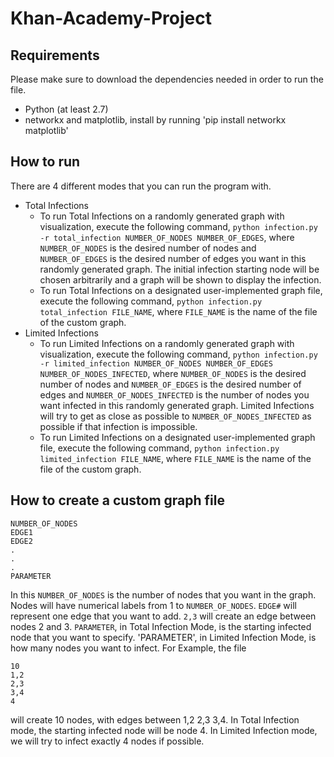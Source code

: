 # Khan-Academy-Project

## Requirements
Please make sure to download the dependencies needed in order to run the file. 
- Python (at least 2.7)
- networkx and matplotlib, install by running 'pip install networkx matplotlib'

## How to run
There are 4 different modes that you can run the program with.
* Total Infections
	* To run Total Infections on a randomly generated graph with visualization, execute the following command, `python infection.py -r total_infection NUMBER_OF_NODES NUMBER_OF_EDGES`, where `NUMBER_OF_NODES` is the desired number of nodes and `NUMBER_OF_EDGES` is the desired number of edges you want in this randomly generated graph. The initial infection starting node will be chosen arbitrarily and a graph will be shown to display the infection.
	* To run Total Infections on a designated user-implemented graph file, execute the following command, `python infection.py total_infection FILE_NAME`, where `FILE_NAME` is the name of the file of the custom graph.
* Limited Infections
	* To run Limited Infections on a randomly generated graph with visualization, execute the following command, `python infection.py -r limited_infection NUMBER_OF_NODES NUMBER_OF_EDGES NUMBER_OF_NODES_INFECTED`, where `NUMBER_OF_NODES` is the desired number of nodes and `NUMBER_OF_EDGES` is the desired number of edges and `NUMBER_OF_NODES_INFECTED` is the number of nodes you want infected in this randomly generated graph. Limited Infections will try to get as close as possible to `NUMBER_OF_NODES_INFECTED` as possible if that infection is impossible.
	* To run Limited Infections on a designated user-implemented graph file, execute the following command, `python infection.py limited_infection FILE_NAME`, where `FILE_NAME` is the name of the file of the custom graph.

## How to create a custom graph file
```
NUMBER_OF_NODES
EDGE1
EDGE2
.
.
.
PARAMETER
```
In this `NUMBER_OF_NODES` is the number of nodes that you want in the graph. Nodes will have numerical labels from 1 to `NUMBER_OF_NODES`.
`EDGE#` will represent one edge that you want to add. `2,3` will create an edge between nodes 2 and 3. `PARAMETER`, in Total Infection Mode, is the starting infected node that you want to specify. 'PARAMETER', in Limited Infection Mode, is how many nodes you want to infect.
For Example, the file
```
10
1,2
2,3
3,4
4
```
will create 10 nodes, with edges between 1,2 2,3 3,4. In Total Infection mode, the starting infected node will be node 4. In Limited Infection mode, we will try to infect exactly 4 nodes if possible.